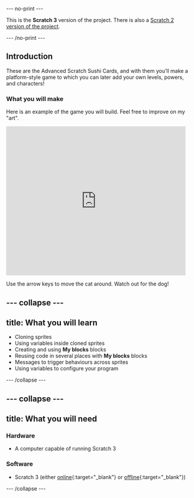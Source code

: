 --- no-print ---

This is the **Scratch 3** version of the project. There is also a [Scratch 2 version of the project](https://projects.raspberrypi.org/en/projects/cd-advanced-scratch-sushi-scratch2).

--- /no-print ---

## Introduction

These are the Advanced Scratch Sushi Cards, and with them you’ll make a platform-style game to which you can later add your own levels, powers, and characters!

### What you will make

Here is an example of the game you will build. Feel free to improve on my "art".

<div class="scratch-preview">
  <iframe allowtransparency="true" width="485" height="402" src="https://scratch.mit.edu/projects/embed/223694539/?autostart=false" frameborder="0"></iframe>
</div>

Use the arrow keys to move the cat around. Watch out for the dog!

--- collapse ---
---
title: What you will learn
---

+ Cloning sprites
+ Using variables inside cloned sprites
+ Creating and using **My blocks** blocks
+ Reusing code in several places with **My blocks** blocks
+ Messages to trigger behaviours across sprites
+ Using variables to configure your program

--- /collapse ---

--- collapse ---
---
title: What you will need
---

### Hardware

+ A computer capable of running Scratch 3

### Software

+ Scratch 3 (either [online](https://scratch.mit.edu/projects/editor/){:target="_blank"} or [offline](https://scratch.mit.edu/download/){:target="_blank"})

--- /collapse ---
